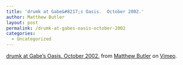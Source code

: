 ```yaml
---
title: 'drumk at Gabe&#8217;s Oasis.  October 2002.'
author: Matthew Butler
layout: post
permalink: /drumk-at-gabes-oasis-october-2002
categories:
  - Uncategorized
---
```

[drumk at Gabe&#8217;s Oasis. October 2002.][1] from [Matthew Butler][2] on [Vimeo][3].

 [1]: http://vimeo.com/10857755
 [2]: http://vimeo.com/user2418927
 [3]: http://vimeo.com